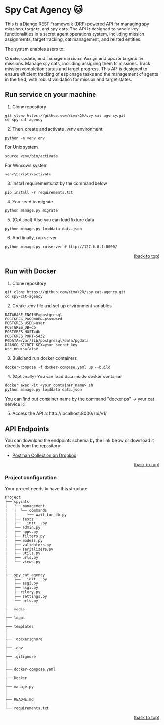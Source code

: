 # Spy Cat Agency 🐱

<a id="readme-top"></a>

This is a Django REST Framework (DRF) powered API for managing spy missions, targets, and spy cats. The API is designed to handle key functionalities in a secret agent operations system, including mission assignments, target tracking, cat management, and related entities.

The system enables users to:

Create, update, and manage missions.
Assign and update targets for missions.
Manage spy cats, including assigning them to missions.
Track mission completion status and target progress.
This API is designed to ensure efficient tracking of espionage tasks and the management of agents in the field, with robust validation for mission and target states.

## Run service on your machine

1. Clone repository  
```shell
git clone https://github.com/dimak20/spy-cat-agency.git
cd spy-cat-agency
```
2. Then, create and activate .venv environment  
```shell
python -m venv env
```
For Unix system
```shell
source venv/bin/activate
```

For Windows system

```shell
venv\Scripts\activate
```

3. Install requirements.txt by the command below  


```shell
pip install -r requirements.txt
```

4. You need to migrate
```shell
python manage.py migrate
```
5. (Optional) Also you can load fixture data
```shell
python manage.py loaddata data.json
```


6. And finally, run server

```shell
python manage.py runserver # http://127.0.0.1:8000/
```

<p align="right">(<a href="#readme-top">back to top</a>)</p>

## Run with Docker

1. Clone repository  
```shell
git clone https://github.com/dimak20/spy-cat-agency.git
cd spy-cat-agency
```
2. Create .env file and set up environment variables
```shell
DATABASE_ENGINE=postgresql
POSTGRES_PASSWORD=password
POSTGRES_USER=user
POSTGRES_DB=db
POSTGRES_HOST=db
POSTGRES_PORT=5432
PGDATA=/var/lib/postgresql/data/pgdata
DJANGO_SECRET_KEY=your_secret_key
USE_REDIS=false
```

3. Build and run docker containers 


```shell
docker-compose -f docker-compose.yaml up --build
```

4. (Optionally) You can load data inside docker container

```shell
docker exec -it <your_container_name> sh
python manage.py loaddata data.json
```

You can find out container name by the command "docker ps" -> your cat service id

5. Access the API at http://localhost:8000/api/v1/

## API Endpoints
You can download the endpoints schema by the link below or download it directly from the repository:

- [Postman Collection on Dropbox](https://www.dropbox.com/scl/fi/cbyf3zq4dz876vjvbamia/Spy-Cat-Agency-API.yaml?rlkey=kcqcnlizuv4fuw7b307wtx38s&st=phdbk1v0&dl=0)


<p align="right">(<a href="#readme-top">back to top</a>)</p>



### Project configuration

Your project needs to have this structure


```plaintext
Project
├── spycats
|   └── management
|   |  └── commands
|   |     └── wait_for_db.py
|   |── tests
│   ├── __init__.py
│   └── admin.py
│   ├── apps.py
|   ├── filters.py
|   ├── models.py
│   ├── validators.py
|   ├── serializers.py
|   ├── utils.py
│   ├── urls.py
│   └── views.py
|
|
├── spy_cat_agency
│   ├── __init__.py
│   ├── asgi.py
│   ├── asgi.py
│   ├──celery.py
│   ├── settings.py
│   └── urls.py
│   
├── media
│   
├── logos
│   
├── templates
|
│
├── .dockerignore
│
├── .env
│
├── .gitignore
│
│
├── docker-compose.yaml
│
├── Docker
│
├── manage.py
│
│
├── README.md
|
└── requirements.txt
```

<p align="right">(<a href="#readme-top">back to top</a>)</p>